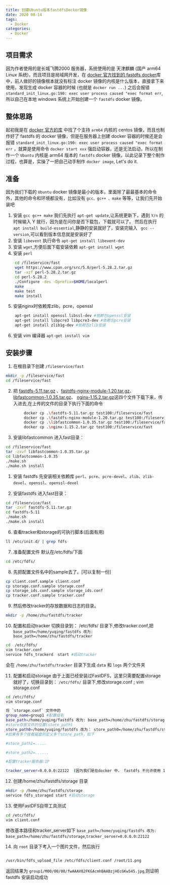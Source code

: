 ```yaml
---
title: 创建Ubuntu版本fastdfsDocker镜像
date: 2020 08-14
tags:
  - Docker
categories:
  - Docker
---
```


## 项目需求
   因为作者使用的是长城飞腾2000 服务器，系统使用的是 天津麒麟 (国产 arm64 Linux 系统)，而且项目是局域网开发，在 [docker 官方找到的 fastdfs docker](hub.docker.com)库中，前人做好的镜像根本就没有标注 docker 镜像的内核是什么版本，直接拿下来使用，发现生成 docker 容器的时候 (也就是 `docker run ...`) 之后会报错 ` standard_init_linux.go:190: exec user process caused "exec format err`,所以自己在本地 windows 系统上开始创建一个 `fastdfs` docker 镜像。

## 整体思路

起初我是在 [docker 官方的库](hub.docker.com) 中找了个支持 `arm64` 内核的 centos 镜像，而且也制作好了 fastdfs 的 docker 镜像，但是在服务器上创建 docker 容器的时候还是会报错 `standard_init_linux.go:190: exec user process caused "exec format err` ，就算是使用命令 `docker start xxx` 强启动容器，还是无法启动，所以在制作一个 `Ubuntu` 内核是 arm64 版本的 `fastdfs` docker 镜像，以此记录下整个制作过程，也算是，实操了一把自己动手制作 `docker image`, Let's do it.


## 准备

因为我们下载的 `Ubuntu` docker 镜像是最小的版本，里面除了最最基本的命令外，其他的命令和环境都没有，比如没有 `gcc、gc++ 、make` 等等，让我们先开始装吧
1. 安装 `gcc gc++ make`
我们先执行 `apt-get update`,让系统更新下，遇到 `Y/n` 的时候输入 Y 就行，因为是在问你是否下载包，下载就可以了。
然后在执行 `apt install build-essential`,静静的安装就好了，安装完输入 ` gcc --version`,可以看到版本信息就是安装好了
2. 安装 `libevent`
执行命令 `apt-get install libevent-dev`
3. 安装 `wget`,方便后面下载安装依赖 `apt-get install wget`
4. 安装 `perl`
```bash
    cd /fileservice/fast
    wget https://www.cpan.org/src/5.0/perl-5.28.2.tar.gz
    tar -xzf perl-5.28.2.tar.gz
    cd perl-5.28.2
    ./Configure -des -Dprefix=$HOME/localperl
    make
    make test
    make install

```
5. 安装nginx时依赖库zlib，pcre，openssl
```bash
    apt-get install openssl libssl-dev #依赖包openssl安装
    apt-get install libpcre3 libpcre3-dev #依赖包pcre安装
    apt-get install zlib1g-dev #依赖包zlib安装
```
6. 安装 vim 编译器 `apt-get install vim`

## 安装步骤

1. 在根目录下创建 `/fileservice/fast`
```bash
mkdir -p /fileservice/fast
cd /fileservice/fast
```
2.  把 [fastdfs-5.11.tar.gz](http://39.106.197.44/static/fastdfs-5.11.tar.gz) 、[fastdfs-nginx-module-1.20.tar.gz](http://39.106.197.44/static/fastdfs-nginx-module-1.20.tar.gz)、 [libfastcommon-1.0.35.tar.gz](http://39.106.197.44/static/libfastcommon-1.0.35.tar.gz)、 [nginx-1.15.2.tar.gz](http://39.106.197.44/static/nginx-1.15.2.tar.gz)这四个文件下载下来，传入进去,<span style='color:red;'></span>在上传的文件的目录下执行下面的命令</span>
```bash
        docker cp .\fastdfs-5.11.tar.gz test100:/fileservice/fast
        docker cp .\fastdfs-nginx-module-1.20.tar.gz test100:/fileservice/fast
        docker cp .\libfastcommon-1.0.35.tar.gz test100:/fileservice/fast
        docker cp .\nginx-1.15.2.tar.gz test100:/fileservice/fast
```
3. 安装libfastcommon
进入fast目录：
```bash
cd /fileservice/fast
tar -zxvf libfastcommon-1.0.35.tar.gz
cd libfastcommon-1.0.35
./make.sh
./make.sh install
```
1. 安装 fastdfs
先安装相关依赖库 `perl`、`pcre`、`pcre-devel`、`zlib`、`zlib-devel`、`openssl`、`openssl-devel`

5. 安装fastdfs
进入fast目录：
```bash
cd /fileservice/fast
tar -zxvf fastdfs-5.11.tar.gz
cd fastdfs-5.11
./make.sh
./make.sh install
```

6. 查看tracker和storage的可执行脚本(后面有用)
```bash
ll /etc/init.d/ | grep fdfs
```
7. 准备配置文件  默认在/etc/fdfs/下面

```bash
cd /etc/fdfs/
```
8. 先把配置文件名中的sample去了。[可以复制一份]
```bash
cp client.conf.sample client.conf
cp storage.conf.sample storage.conf
cp storage_ids.conf.sample storage_ids.conf
cp tracker.conf.sample tracker.conf
```
9. 然后修改tracker的存放数据和日志的目录。
```bash
mkdir -p /home/zhu/fastdfs/tracker

```
10. 配置和启动tracker
切换目录到： /etc/fdfs/ 目录下,修改tracker.conf,把 `base_path=/home/yuqing/fastdfs 改为: base_path=/home/zhu/fastdfs/tracker`

```bash
cd  /etc/fdfs/
vim tracker.conf
service fdfs_trackerd  start #启动tracker
```
会在 `/home/zhu/fastdfs/tracker` 目录下生成 `data` 和 `logs` 两个文件夹

11. 配置和启动storage
由于上面已经安装过FastDFS，这里只需要配置storage就好了，切换目录到： `/etc/fdfs/` 目录下,修改storage.conf ; vim storage.conf

```bash
cd /etc/fdfs/
vim storage.conf

```
```bash
将 `storage.conf` 文件中的
group_name=group1 #配置组名
base_path=/home/yuqing/fastdfs 改为: base_path=/home/zhu/fastdfs/storage
#store存放文件的位置(store_path)
store_path0=/home/yuqing/fastdfs 改为： store_path0=/home/zhu/fastdfs/storage
#如果有多个挂载磁盘则定义多个store_path，如下

#store_path1=.....

#store_path2=......

#配置tracker服务器:IP

tracker_server=0.0.0.0:22122  (因为我们是在docker 中， fastdfs 不允许使用 127.0.0.1)#如果有多个则配置多个tracker
```
12. 创建/home/zhu/fastdfs/storage 目录
```bash
mkdir -p /home/zhu/fastdfs/storage
service fdfs_storaged start #启动storage

```
13. 使用FastDFS自带工具测试
```bash
cd /etc/fdfs/
vim client.conf
```
修改基本路径和tracker_server如下 `base_path=/home/yuqing/fastdfs 改为: base_path=/home/zhu/fastdfs/storage`,`tracker_server=0.0.0.0:22122`

14. 向 `root` 目录下考入一个图片文件，然后执行
```bash

/usr/bin/fdfs_upload_file /etc/fdfs/client.conf /root/11.png

```
返回结果为 `group1/M00/00/00/fwAAAV82FKGAcmhBAABzjHEcGKw545.jpg`,则证明 fastdfs 安装启动成功